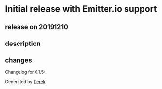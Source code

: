 # Initial release with Emitter.io support

## release on 20191210

## description

## changes

Changelog for 0.1.5:

Generated by <a href="https://github.com/alexellis/derek/">Derek</a>

